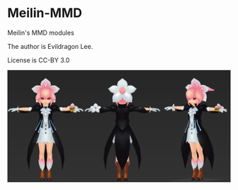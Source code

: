 # Meilin-MMD
Meilin's MMD modules

The author is Evildragon Lee.

License is CC-BY 3.0

![Meilin 3 views](https://github.com/ProjectMeilin/Meilin-MMD/blob/master/Meilin3views.png)

